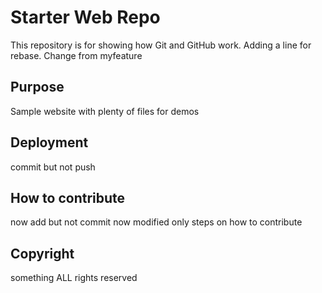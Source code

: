 # Starter Web Repo

This repository is for showing how Git and GitHub work.
Adding a line for rebase.
Change from myfeature

## Purpose

Sample website with plenty of files for demos

## Deployment
commit but not push

## How to contribute
now add but not commit
now modified only
steps on how to contribute

## Copyright
something
ALL rights reserved
